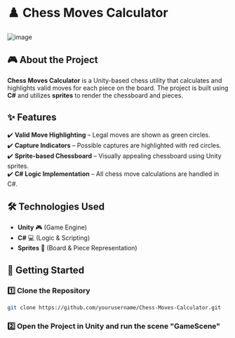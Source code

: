# ♟️ Chess Moves Calculator  

![image](https://github.com/user-attachments/assets/92ad34fe-fdc4-4fb0-b488-82b94294a000)


## 🎮 About the Project  
**Chess Moves Calculator** is a Unity-based chess utility that calculates and highlights valid moves for each piece on the board. The project is built using **C#** and utilizes **sprites** to render the chessboard and pieces.  

## ✨ Features  
✔️ **Valid Move Highlighting** – Legal moves are shown as green circles.  
✔️ **Capture Indicators** – Possible captures are highlighted with red circles.  
✔️ **Sprite-based Chessboard** – Visually appealing chessboard using Unity sprites.  
✔️ **C# Logic Implementation** – All chess move calculations are handled in C#.  

## 🛠️ Technologies Used  
- **Unity** 🎮 (Game Engine)  
- **C#** 💻 (Logic & Scripting)  
- **Sprites** 🎨 (Board & Piece Representation)  

## 🚀 Getting Started  
### 1️⃣ Clone the Repository  
```bash
git clone https://github.com/yourusername/Chess-Moves-Calculator.git
```

### 2️⃣ Open the Project in Unity and run the scene "GameScene" 

